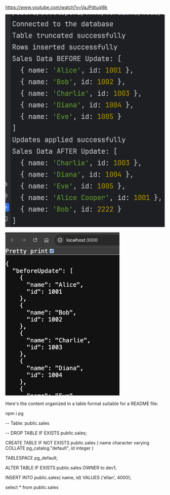 

https://www.youtube.com/watch?v=VaJPdtuql8k


![img_1.png](img_1.png)

![img_2.png](img_2.png)



Here's the content organized in a table format suitable for a README file:



npm i pg 

-- Table: public.sales

-- DROP TABLE IF EXISTS public.sales;

CREATE TABLE IF NOT EXISTS public.sales
(
name character varying COLLATE pg_catalog."default",
id integer
)

TABLESPACE pg_default;

ALTER TABLE IF EXISTS public.sales
OWNER to dev1;

INSERT INTO public.sales(
name, id)
VALUES ('ellan', 4000);


select * from public.sales